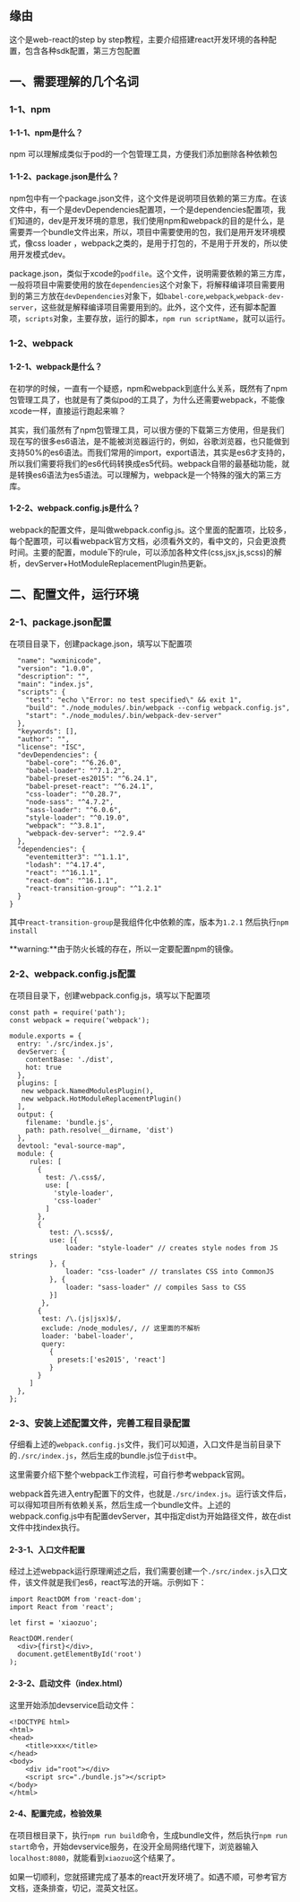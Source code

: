 ## 缘由
这个是web-react的step by step教程，主要介绍搭建react开发环境的各种配置，包含各种sdk配置，第三方包配置

## 一、需要理解的几个名词
### 1-1、npm
#### 1-1-1、npm是什么？
npm 可以理解成类似于pod的一个包管理工具，方便我们添加删除各种依赖包

#### 1-1-2、package.json是什么？
npm包中有一个package.json文件，这个文件是说明项目依赖的第三方库。在该文件中，有一个是devDependencies配置项，一个是dependencies配置项，我们知道的，dev是开发环境的意思，我们使用npm和webpack的目的是什么，是需要弄一个bundle文件出来，所以，项目中需要使用的包，我们是用开发环境模式，像css loader ，webpack之类的，是用于打包的，不是用于开发的，所以使用开发模式dev。

package.json，类似于xcode的`podfile`。这个文件，说明需要依赖的第三方库，一般将项目中需要使用的放在`dependencies`这个对象下，将解释编译项目需要用到的第三方放在`devDependencies`对象下，如`babel-core`,`webpack`,`webpack-dev-server`，这些就是解释编译项目需要用到的。此外，这个文件，还有脚本配置项，`scripts`对象，主要存放，运行的脚本，`npm run scriptName`，就可以运行。

### 1-2、webpack
#### 1-2-1、webpack是什么？
在初学的时候，一直有一个疑惑，npm和webpack到底什么关系，既然有了npm包管理工具了，也就是有了类似pod的工具了，为什么还需要webpack，不能像xcode一样，直接运行跑起来嘛？

其实，我们虽然有了npm包管理工具，可以很方便的下载第三方使用，但是我们现在写的很多es6语法，是不能被浏览器运行的，例如，谷歌浏览器，也只能做到支持50%的es6语法。而我们常用的import，export语法，其实是es6才支持的，所以我们需要将我们的es6代码转换成es5代码。webpack自带的最基础功能，就是转换es6语法为es5语法。可以理解为，webpack是一个特殊的强大的第三方库。

#### 1-2-2、webpack.config.js是什么？
webpack的配置文件，是叫做webpack.config.js。这个里面的配置项，比较多，每个配置项，可以看webpack官方文档，必须看外文的，看中文的，只会更浪费时间。主要的配置，module下的rule，可以添加各种文件(css,jsx,js,scss)的解析，devServer+HotModuleReplacementPlugin热更新。


## 二、配置文件，运行环境
### 2-1、package.json配置
在项目目录下，创建package.json，填写以下配置项

```
  "name": "wxminicode",
  "version": "1.0.0",
  "description": "",
  "main": "index.js",
  "scripts": {
    "test": "echo \"Error: no test specified\" && exit 1",
    "build": "./node_modules/.bin/webpack --config webpack.config.js",
    "start": "./node_modules/.bin/webpack-dev-server"
  },
  "keywords": [],
  "author": "",
  "license": "ISC",
  "devDependencies": {
    "babel-core": "^6.26.0",
    "babel-loader": "^7.1.2",
    "babel-preset-es2015": "^6.24.1",
    "babel-preset-react": "^6.24.1",
    "css-loader": "^0.28.7",
    "node-sass": "^4.7.2",
    "sass-loader": "^6.0.6",
    "style-loader": "^0.19.0",
    "webpack": "^3.8.1",
    "webpack-dev-server": "^2.9.4"
  },
  "dependencies": {
    "eventemitter3": "^1.1.1",
    "lodash": "^4.17.4",
    "react": "^16.1.1",
    "react-dom": "^16.1.1",
    "react-transition-group": "^1.2.1"                                      
  }
}
```

其中`react-transition-group`是我组件化中依赖的库，版本为`1.2.1`
然后执行`npm install`

**warning:**由于防火长城的存在，所以一定要配置npm的镜像。

### 2-2、webpack.config.js配置
在项目目录下，创建webpack.config.js，填写以下配置项

```
const path = require('path');
const webpack = require('webpack');

module.exports = {
  entry: './src/index.js',
  devServer: {
    contentBase: './dist',
    hot: true
  },
  plugins: [
   new webpack.NamedModulesPlugin(),
   new webpack.HotModuleReplacementPlugin()
  ],
  output: {
    filename: 'bundle.js',
    path: path.resolve(__dirname, 'dist')
  },
  devtool: "eval-source-map",
  module: {
     rules: [
       {
         test: /\.css$/,
         use: [
           'style-loader',
           'css-loader'
         ]
       },
       {
          test: /\.scss$/,
          use: [{
              loader: "style-loader" // creates style nodes from JS strings
          }, {
              loader: "css-loader" // translates CSS into CommonJS
          }, {
              loader: "sass-loader" // compiles Sass to CSS
          }]
        },
       {
        test: /\.(js|jsx)$/,
        exclude: /node_modules/, // 这里面的不解析
        loader: 'babel-loader',
        query:
          {
            presets:['es2015', 'react']
          }
       }
     ]
  },
};
```

### 2-3、安装上述配置文件，完善工程目录配置
仔细看上述的`webpack.config.js`文件，我们可以知道，入口文件是当前目录下的`./src/index.js`，然后生成的bundle.js位于`dist`中。

这里需要介绍下整个webpack工作流程，可自行参考webpack官网。

webpack首先进入entry配置下的文件，也就是`./src/index.js`。运行该文件后，可以得知项目所有依赖关系，然后生成一个bundle文件。上述的webpack.config.js中有配置devServer，其中指定dist为开始路径文件，故在dist文件中找index执行。

#### 2-3-1、入口文件配置
经过上述webpack运行原理阐述之后，我们需要创建一个`./src/index.js`入口文件，该文件就是我们es6，react写法的开端。示例如下：

```
import ReactDOM from 'react-dom';
import React from 'react';

let first = 'xiaozuo';

ReactDOM.render(
  <div>{first}</div>,
  document.getElementById('root')
);

```

#### 2-3-2、启动文件（index.html）
这里开始添加devservice启动文件：

```
<!DOCTYPE html>
<html>
<head>
	<title>xxx</title>
</head>
<body>
	<div id="root"></div>
	<script src="./bundle.js"></script>
</body>
</html>
```

#### 2-4、配置完成，检验效果
在项目根目录下，执行`npm run build`命令，生成bundle文件，然后执行`npm run start`命令，开始devservice服务，在没开全局网络代理下，浏览器输入`localhost:8080`，就能看到`xiaozuo`这个结果了。

如果一切顺利，您就搭建完成了基本的react开发环境了。如遇不顺，可参考官方文档，逐条排查，切记，混英文社区。






